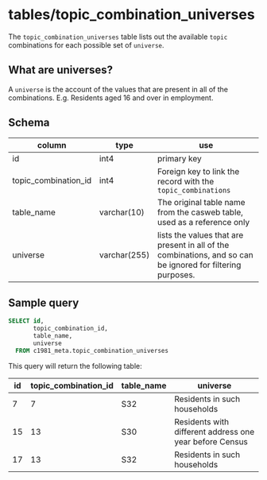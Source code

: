 # tables/topic_combination_universes
The `topic_combination_universes` table lists out the available `topic` combinations for each possible set of `universe`.

## What are universes?
A `universe` is the account of the values that are present in all of the combinations. E.g. Residents aged 16 and over in employment.

## Schema

|column|type|use|
|-|-|-|
|id|int4|primary key|
|topic_combination_id|int4|Foreign key to link the record with the `topic_combinations`|
|table_name|varchar(10)|The original table name from the casweb table, used as a reference only|
|universe|varchar(255)|lists the values that are present in all of the combinations, and so can be ignored for filtering purposes.|


## Sample query

```sql
SELECT id, 
       topic_combination_id, 
       table_name, 
       universe
  FROM c1981_meta.topic_combination_universes
```

This query will return the following table:

|id|topic_combination_id|table_name|universe|
|-|-|-|-|
|7|7|S32|Residents in such households|
|15|13|S30|Residents with different address one year before Census|
|17|13|S32|Residents in such households|

